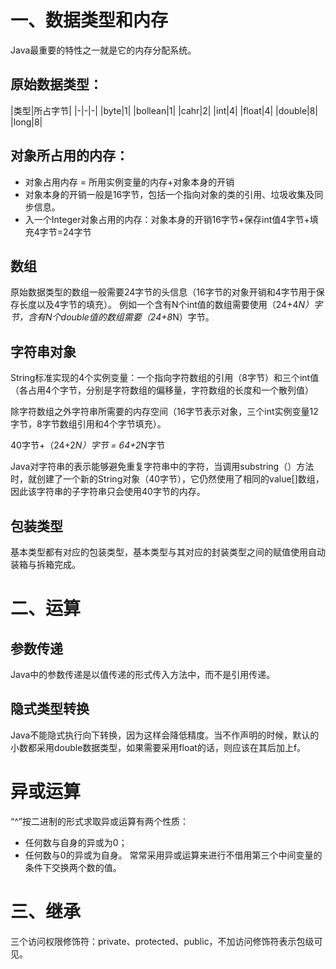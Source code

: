 # 一、数据类型和内存

Java最重要的特性之一就是它的内存分配系统。

## 原始数据类型：

|类型|所占字节|
|-|-|-|
|byte|1|
|bollean|1|
|cahr|2|
|int|4|
|float|4|
|double|8|
|long|8|

## 对象所占用的内存：

- 对象占用内存 = 所用实例变量的内存+对象本身的开销
- 对象本身的开销一般是16字节，包括一个指向对象的类的引用、垃圾收集及同步信息。
- 入一个Integer对象占用的内存：对象本身的开销16字节+保存int值4字节+填充4字节=24字节

## 数组

原始数据类型的数组一般需要24字节的头信息（16字节的对象开销和4字节用于保存长度以及4字节的填充）。
例如一个含有N个int值的数组需要使用（24+4*N）字节，含有N个double值的数组需要（24+8*N）字节。

## 字符串对象

String标准实现的4个实例变量：一个指向字符数组的引用（8字节）和三个int值（各占用4个字节，分别是字符数组的偏移量，字符数组的长度和一个散列值）

除字符数组之外字符串所需要的内存空间（16字节表示对象，三个int实例变量12字节，8字节数组引用和4个字节填充）。

40字节+（24+2*N）字节 = 64+2*N字节

Java对字符串的表示能够避免重复字符串中的字符，当调用substring（）方法时，就创建了一个新的String对象（40字节），它仍然使用了相同的value[]数组，因此该字符串的子字符串只会使用40字节的内存。

## 包装类型

基本类型都有对应的包装类型，基本类型与其对应的封装类型之间的赋值使用自动装箱与拆箱完成。

# 二、运算

## 参数传递
Java中的参数传递是以值传递的形式传入方法中，而不是引用传递。

## 隐式类型转换
Java不能隐式执行向下转换，因为这样会降低精度。当不作声明的时候，默认的小数都采用double数据类型，如果需要采用float的话，则应该在其后加上f。

# 异或运算

“^”按二进制的形式求取异或运算有两个性质：
- 任何数与自身的异或为0；
- 任何数与0的异或为自身。
常常采用异或运算来进行不借用第三个中间变量的条件下交换两个数的值。


# 三、继承

三个访问权限修饰符：private、protected、public，不加访问修饰符表示包级可见。




 